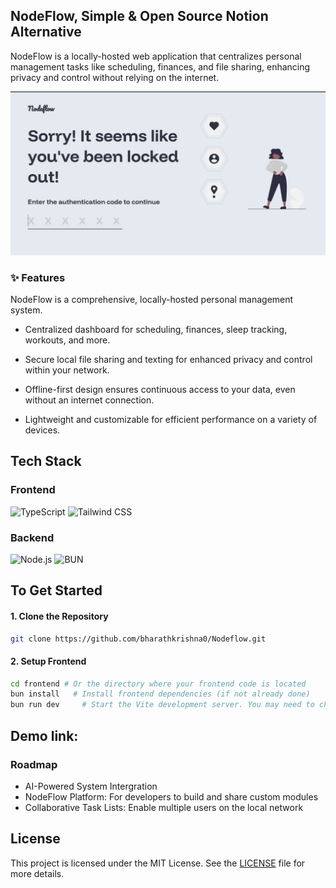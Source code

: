 ## NodeFlow, Simple & Open Source Notion Alternative

NodeFlow is a locally-hosted web application that centralizes personal management tasks like scheduling, finances, and file sharing, enhancing privacy and control without relying on the internet.


![ Screenshot](docs/authentication.png)

### ✨ Features
 NodeFlow is a comprehensive, locally-hosted personal management system.

* Centralized dashboard for scheduling, finances, sleep tracking, workouts, and more.

* Secure local file sharing and texting for enhanced privacy and control within your network.

* Offline-first design ensures continuous access to your data, even without an internet connection.

* Lightweight and customizable for efficient performance on a variety of devices.


## Tech Stack

### Frontend

![TypeScript](https://img.shields.io/badge/TypeScript-007ACC?style=for-the-badge&logo=typescript&logoColor=white)
![Tailwind CSS](https://img.shields.io/badge/Tailwind_CSS-38B2AC?style=for-the-badge&logo=tailwind-css&logoColor=white)
### Backend

![Node.js](https://img.shields.io/badge/Node.js-6DA55F?style=for-the-badge&logo=node.js&logoColor=white)
![BUN](https://img.shields.io/badge/Bun-FDF0D5?style=for-the-badge&logo=bun&logoColor=black)

##  To Get Started

#### 1. Clone the Repository

```bash
git clone https://github.com/bharathkrishna0/Nodeflow.git

```
#### 2. Setup Frontend 

```bash
cd frontend # Or the directory where your frontend code is located
bun install   # Install frontend dependencies (if not already done)
bun run dev     # Start the Vite development server. You may need to check the `package.json` to ensure that there is a `dev` file

```


## Demo link:


### Roadmap

* AI-Powered System Intergration
* NodeFlow Platform: For developers to build and share custom modules
* Collaborative Task Lists: Enable multiple users on the local network 


## License

This project is licensed under the MIT License. See the [LICENSE](LICENSE) file for more details.

